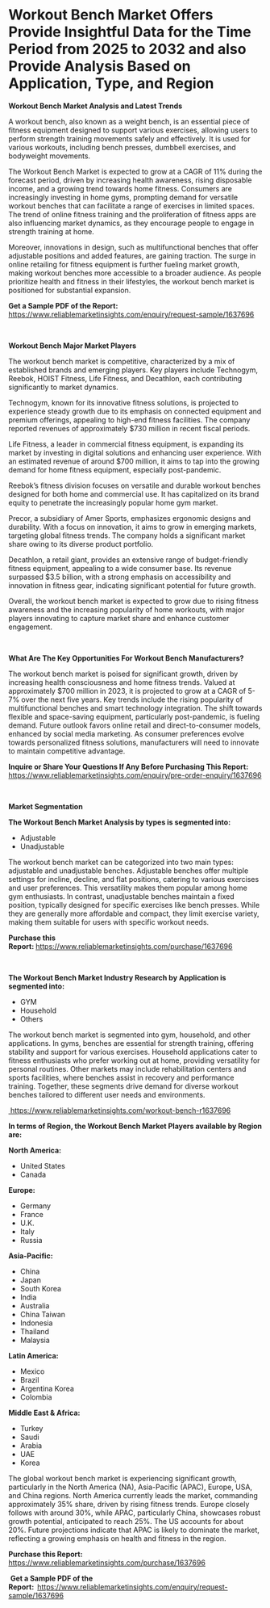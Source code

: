 <p><h1>Workout Bench Market Offers Provide Insightful Data for the Time Period from 2025 to 2032 and also Provide Analysis Based on Application, Type, and Region</h1></p><p><strong>Workout Bench Market Analysis and Latest Trends</strong></p>
<p><p>A workout bench, also known as a weight bench, is an essential piece of fitness equipment designed to support various exercises, allowing users to perform strength training movements safely and effectively. It is used for various workouts, including bench presses, dumbbell exercises, and bodyweight movements. </p><p>The Workout Bench Market is expected to grow at a CAGR of 11% during the forecast period, driven by increasing health awareness, rising disposable income, and a growing trend towards home fitness. Consumers are increasingly investing in home gyms, prompting demand for versatile workout benches that can facilitate a range of exercises in limited spaces. The trend of online fitness training and the proliferation of fitness apps are also influencing market dynamics, as they encourage people to engage in strength training at home. </p><p>Moreover, innovations in design, such as multifunctional benches that offer adjustable positions and added features, are gaining traction. The surge in online retailing for fitness equipment is further fueling market growth, making workout benches more accessible to a broader audience. As people prioritize health and fitness in their lifestyles, the workout bench market is positioned for substantial expansion.</p></p>
<p><strong>Get a Sample PDF of the Report:&nbsp;</strong> <a href="https://www.reliablemarketinsights.com/enquiry/request-sample/1637696?utm_campaign=2642&utm_medium=2&utm_source=Github&utm_content=ia&utm_term=18042025&utm_id=workout-bench">https://www.reliablemarketinsights.com/enquiry/request-sample/1637696</a></p>
<p>&nbsp;</p>
<p><strong>Workout Bench Major Market Players</strong></p>
<p><p>The workout bench market is competitive, characterized by a mix of established brands and emerging players. Key players include Technogym, Reebok, HOIST Fitness, Life Fitness, and Decathlon, each contributing significantly to market dynamics.</p><p>Technogym, known for its innovative fitness solutions, is projected to experience steady growth due to its emphasis on connected equipment and premium offerings, appealing to high-end fitness facilities. The company reported revenues of approximately $730 million in recent fiscal periods.</p><p>Life Fitness, a leader in commercial fitness equipment, is expanding its market by investing in digital solutions and enhancing user experience. With an estimated revenue of around $700 million, it aims to tap into the growing demand for home fitness equipment, especially post-pandemic.</p><p>Reebok’s fitness division focuses on versatile and durable workout benches designed for both home and commercial use. It has capitalized on its brand equity to penetrate the increasingly popular home gym market.</p><p>Precor, a subsidiary of Amer Sports, emphasizes ergonomic designs and durability. With a focus on innovation, it aims to grow in emerging markets, targeting global fitness trends. The company holds a significant market share owing to its diverse product portfolio.</p><p>Decathlon, a retail giant, provides an extensive range of budget-friendly fitness equipment, appealing to a wide consumer base. Its revenue surpassed $3.5 billion, with a strong emphasis on accessibility and innovation in fitness gear, indicating significant potential for future growth.</p><p>Overall, the workout bench market is expected to grow due to rising fitness awareness and the increasing popularity of home workouts, with major players innovating to capture market share and enhance customer engagement.</p></p>
<p>&nbsp;</p>
<p><strong>What Are The Key Opportunities For Workout Bench Manufacturers?</strong></p>
<p><p>The workout bench market is poised for significant growth, driven by increasing health consciousness and home fitness trends. Valued at approximately $700 million in 2023, it is projected to grow at a CAGR of 5-7% over the next five years. Key trends include the rising popularity of multifunctional benches and smart technology integration. The shift towards flexible and space-saving equipment, particularly post-pandemic, is fueling demand. Future outlook favors online retail and direct-to-consumer models, enhanced by social media marketing. As consumer preferences evolve towards personalized fitness solutions, manufacturers will need to innovate to maintain competitive advantage.</p></p>
<p><strong>Inquire or Share Your Questions If Any Before Purchasing This Report:</strong> <a href="https://www.reliablemarketinsights.com/enquiry/pre-order-enquiry/1637696?utm_campaign=2642&utm_medium=2&utm_source=Github&utm_content=ia&utm_term=18042025&utm_id=workout-bench">https://www.reliablemarketinsights.com/enquiry/pre-order-enquiry/1637696</a></p>
<p>&nbsp;</p>
<p><strong>Market Segmentation</strong></p>
<p><strong>The Workout Bench Market Analysis by types is segmented into:</strong></p>
<p><ul><li>Adjustable</li><li>Unadjustable</li></ul></p>
<p><p>The workout bench market can be categorized into two main types: adjustable and unadjustable benches. Adjustable benches offer multiple settings for incline, decline, and flat positions, catering to various exercises and user preferences. This versatility makes them popular among home gym enthusiasts. In contrast, unadjustable benches maintain a fixed position, typically designed for specific exercises like bench presses. While they are generally more affordable and compact, they limit exercise variety, making them suitable for users with specific workout needs.</p></p>
<p><strong>Purchase this Report:&nbsp;</strong><a href="https://www.reliablemarketinsights.com/purchase/1637696?utm_campaign=2642&utm_medium=2&utm_source=Github&utm_content=ia&utm_term=18042025&utm_id=workout-bench">https://www.reliablemarketinsights.com/purchase/1637696</a></p>
<p>&nbsp;</p>
<p><strong>The Workout Bench Market Industry Research by Application is segmented into:</strong></p>
<p><ul><li>GYM</li><li>Household</li><li>Others</li></ul></p>
<p><p>The workout bench market is segmented into gym, household, and other applications. In gyms, benches are essential for strength training, offering stability and support for various exercises. Household applications cater to fitness enthusiasts who prefer working out at home, providing versatility for personal routines. Other markets may include rehabilitation centers and sports facilities, where benches assist in recovery and performance training. Together, these segments drive demand for diverse workout benches tailored to different user needs and environments.</p></p>
<p><a href="https://www.reliablemarketinsights.com/workout-bench-r1637696?utm_campaign=2642&utm_medium=2&utm_source=Github&utm_content=ia&utm_term=18042025&utm_id=workout-bench">&nbsp;https://www.reliablemarketinsights.com/workout-bench-r1637696</a></p>
<p><strong>In terms of Region, the Workout Bench Market Players available by Region are:</strong></p>
<p>
    <p> <strong> North America: </strong>
        <ul>
            <li>United States</li>
            <li>Canada</li>
        </ul>
        </p> 
    <p> <strong> Europe: </strong>
        <ul>
            <li>Germany</li>
            <li>France</li>
            <li>U.K.</li>
            <li>Italy</li>
            <li>Russia</li>
        </ul>
        </p> 
    <p> <strong> Asia-Pacific: </strong>
        <ul>
            <li>China</li>
            <li>Japan</li>
            <li>South Korea</li>
            <li>India</li>
            <li>Australia</li>
            <li>China Taiwan</li>
            <li>Indonesia</li>
            <li>Thailand</li>
            <li>Malaysia</li>
        </ul>
        </p> 
    <p> <strong> Latin America: </strong>
        <ul>
            <li>Mexico</li>
            <li>Brazil</li>
            <li>Argentina Korea</li>
            <li>Colombia</li>
        </ul>
        </p> 
    <p> <strong> Middle East & Africa: </strong>
        <ul>
            <li>Turkey</li>
            <li>Saudi</li>
            <li>Arabia</li>
            <li>UAE</li>
            <li>Korea</li>
        </ul>
    </p>
    </p>
<p><p>The global workout bench market is experiencing significant growth, particularly in the North America (NA), Asia-Pacific (APAC), Europe, USA, and China regions. North America currently leads the market, commanding approximately 35% share, driven by rising fitness trends. Europe closely follows with around 30%, while APAC, particularly China, showcases robust growth potential, anticipated to reach 25%. The US accounts for about 20%. Future projections indicate that APAC is likely to dominate the market, reflecting a growing emphasis on health and fitness in the region.</p></p>
<p><strong>Purchase this Report: </strong><a href="https://www.reliablemarketinsights.com/purchase/1637696?utm_campaign=2642&utm_medium=2&utm_source=Github&utm_content=ia&utm_term=18042025&utm_id=workout-bench">https://www.reliablemarketinsights.com/purchase/1637696</a></p>
<p>&nbsp;<strong>Get a Sample PDF of the Report:&nbsp;&nbsp;</strong><a href="https://www.reliablemarketinsights.com/enquiry/request-sample/1637696?utm_campaign=2642&utm_medium=2&utm_source=Github&utm_content=ia&utm_term=18042025&utm_id=workout-bench">https://www.reliablemarketinsights.com/enquiry/request-sample/1637696</a></p>
<p><strong></strong></p>
<p><p></p><p></p><p></p></p>